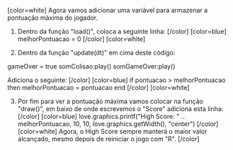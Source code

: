 [color=white]
Agora vamos adicionar uma variável para armazenar a pontuação máxima do jogador.

1. Dentro da função "load()", coloca a seguinte linha: 
   [/color] [color=blue]
      melhorPontuacao = 0
   [/color] [color=white]

2. Dentro da função "update(dt)" em cima deste código:

gameOver = true
somColisao:play()
somGameOver:play()

Adiciona o seguinte:
   [/color] [color=blue]
   if pontuacao > melhorPontuacao then
      melhorPontuacao = pontuacao
   end
   [/color] [color=white]

3. Por fim para ver a pontuação máxima vamos colocar na função "draw()", em baixo de 
onde escrevemos o "Score" adiciona esta linha:
   [/color] [color=blue]
   love.graphics.printf("High Score: " .. melhorPontuacao, 10, 10, 
   love.graphics.getWidth(), "center")
   [/color] [color=white]
Agora, o High Score sempre manterá o maior valor alcançado, mesmo depois de reiniciar o 
jogo com "R".
[/color] 